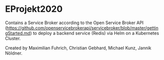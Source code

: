 # EProjekt2020

Contains a Service Broker according to the Open Service Broker API (https://github.com/openservicebrokerapi/servicebroker/blob/master/gettingStarted.md) to deploy a backend service (Redis) via Helm on a Kubernetes Cluster.


Created by Maximilian Fuhrich, Christian Gebhard, Michael Kunz, Jannik Nöldner.
